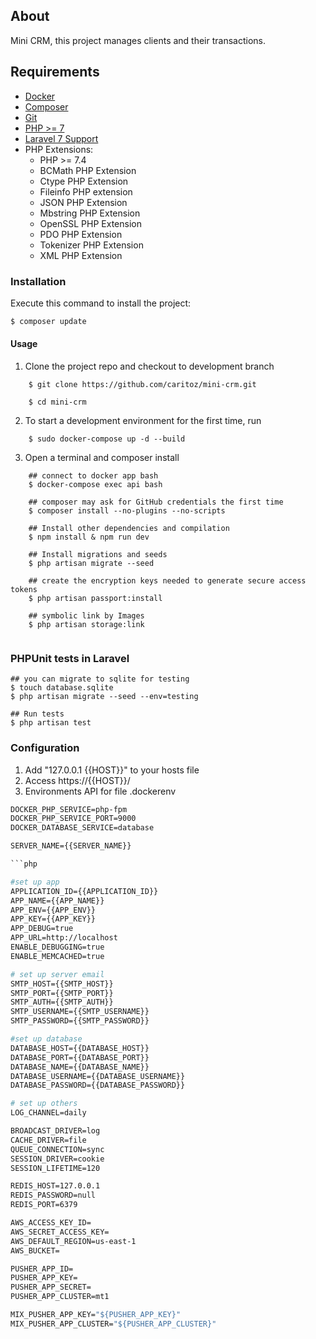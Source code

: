 ## About
Mini CRM, this project manages clients and their transactions.

## Requirements
* [Docker](https://docs.docker.com/)
* [Composer](http://getcomposer.org)
* [Git](http://git-scm.com)
* [PHP >= 7](http://php.net)
* [Laravel 7 Support](https://laravel.com/docs/7.x)
* PHP Extensions:
    - PHP >= 7.4
    -  BCMath PHP Extension
    -  Ctype PHP Extension
    -  Fileinfo PHP extension
    -  JSON PHP Extension
    -  Mbstring PHP Extension
    -  OpenSSL PHP Extension
    -  PDO PHP Extension
    -  Tokenizer PHP Extension
    -  XML PHP Extension
    
### Installation

Execute this command to install the project:

```bash
$ composer update
```

#### Usage
1. Clone the project repo and checkout to development branch
```
    $ git clone https://github.com/caritoz/mini-crm.git
    
    $ cd mini-crm        
```    

2. To start a development environment for the first time, run
```
    $ sudo docker-compose up -d --build
```    
3. Open a terminal and composer install
```
    ## connect to docker app bash
    $ docker-compose exec api bash
    
    ## composer may ask for GitHub credentials the first time
    $ composer install --no-plugins --no-scripts

    ## Install other dependencies and compilation
    $ npm install & npm run dev

    ## Install migrations and seeds
    $ php artisan migrate --seed

    ## create the encryption keys needed to generate secure access tokens
    $ php artisan passport:install

    ## symbolic link by Images
    $ php artisan storage:link
  
```
### PHPUnit tests in Laravel
````
## you can migrate to sqlite for testing
$ touch database.sqlite
$ php artisan migrate --seed --env=testing

## Run tests
$ php artisan test

````


### Configuration

1. Add "127.0.0.1 {{HOST}}" to your hosts file
2. Access https://{{HOST}}/
3. Environments API for file .dockerenv

```dockerfile
DOCKER_PHP_SERVICE=php-fpm
DOCKER_PHP_SERVICE_PORT=9000
DOCKER_DATABASE_SERVICE=database

SERVER_NAME={{SERVER_NAME}}

```php

#set up app
APPLICATION_ID={{APPLICATION_ID}}
APP_NAME={{APP_NAME}}
APP_ENV={{APP_ENV}}
APP_KEY={{APP_KEY}}
APP_DEBUG=true
APP_URL=http://localhost
ENABLE_DEBUGGING=true
ENABLE_MEMCACHED=true

# set up server email
SMTP_HOST={{SMTP_HOST}}
SMTP_PORT={{SMTP_PORT}}
SMTP_AUTH={{SMTP_AUTH}}
SMTP_USERNAME={{SMTP_USERNAME}}
SMTP_PASSWORD={{SMTP_PASSWORD}}

#set up database
DATABASE_HOST={{DATABASE_HOST}}
DATABASE_PORT={{DATABASE_PORT}}
DATABASE_NAME={{DATABASE_NAME}}
DATABASE_USERNAME={{DATABASE_USERNAME}}
DATABASE_PASSWORD={{DATABASE_PASSWORD}}

# set up others
LOG_CHANNEL=daily

BROADCAST_DRIVER=log
CACHE_DRIVER=file
QUEUE_CONNECTION=sync
SESSION_DRIVER=cookie
SESSION_LIFETIME=120

REDIS_HOST=127.0.0.1
REDIS_PASSWORD=null
REDIS_PORT=6379

AWS_ACCESS_KEY_ID=
AWS_SECRET_ACCESS_KEY=
AWS_DEFAULT_REGION=us-east-1
AWS_BUCKET=

PUSHER_APP_ID=
PUSHER_APP_KEY=
PUSHER_APP_SECRET=
PUSHER_APP_CLUSTER=mt1

MIX_PUSHER_APP_KEY="${PUSHER_APP_KEY}"
MIX_PUSHER_APP_CLUSTER="${PUSHER_APP_CLUSTER}"
